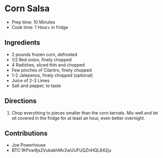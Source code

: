 # Corn Salsa

- Prep time: 10 Minutes
- Cook time: 1 Hour+ in fridge

## Ingredients

- 2 pounds frozen corn, defrosted
- 1/2 Red onion, finely chopped
- 4 Radishes, sliced thin and chopped
- Few pinches of Cilantro, finely chopped
- 1-2 Jalepenos, finely chopped (optional)
- Juice of 2-3 Limes
- Salt and pepper, to taste

## Directions

1. Chop everything to pieces smaller than the corn kernals. Mix well and let sit covered in the fridge for at least an hour, even better overnight.

## Contributions

- Joe Powerhouse
- BTC:1KPxw9js2VukakhMv2wUUFUQZnHQL842ju
